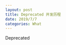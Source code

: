 ```yaml
---
layout: post
title: Deprecated 开发历程
date: 2019/7/7
categories: What
---
```


Deprecated

<!--more-->
